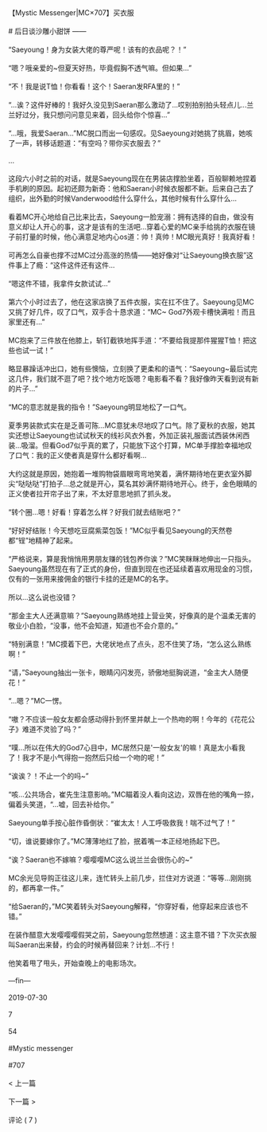 <br/><br/>【Mystic Messenger|MC×707】买衣服<br/><br/># 后日谈沙雕小甜饼 ——<br/><br/>“Saeyoung！身为女装大佬的尊严呢！该有的衣品呢？！”<br/><br/>“嗯？哦亲爱的~但夏天好热，毕竟假胸不透气嘛。但如果...”<br/><br/>“不！我是说T恤！你看看！这个！Saeran发RFA里的！”<br/><br/>“...诶？这件好棒的！我好久没见到Saeran那么激动了...哎别拍别拍头轻点儿...兰兰好过分，我只想问问意见来着，回头给你个惊喜...”<br/><br/>“...哦，我爱Saeran...”MC脱口而出一句感叹。见Saeyoung对她挑了挑眉，她咳了一声，转移话题道：“有空吗？带你买衣服去？”<br/><br/>...<br/><br/>这段六小时之前的对话，就是Saeyoung现在在男装店撑脸坐着，百般聊赖地捏着手机刷的原因。起初还颇为新奇：他和Saeran小时候衣服都不新。后来自己去了组织，出外勤的时候Vanderwood给什么穿什么，其他时候有什么穿什么...<br/><br/>看着MC开心地给自己比来比去，Saeyoung一脸宠溺：拥有选择的自由，做没有意义却让人开心的事，这才是该有的生活吧...穿着心爱的MC亲手给挑的衣服在镜子前打量的时候，他心满意足地内心os道：帅！真帅！MC眼光真好！我真好看！<br/><br/>可再怎么自豪也撑不过MC过分高涨的热情——她好像对“让Saeyoung换衣服”这件事上了瘾：“这件这件还有这件...<br/><br/>“嗯这件不错，我拿件女款试试...”<br/><br/>第六个小时过去了，他在这家店换了五件衣服，实在扛不住了。Saeyoung见MC又挑了好几件，叹了口气，双手合十恳求道：“MC~ God7外观卡槽快满啦！而且家里还有...”<br/><br/>MC抱来了三件放在他膝上，斩钉截铁地挥手道：“不要给我提那件猩猩T恤！把这些也试一试！”<br/><br/>略显暴躁话冲出口，她有些懊恼，立刻换了更柔和的语气：“Saeyoung~最后试完这几件，我们就不逛了吧？找个地方吃饭嗯？电影看不看？我好像昨天看到说有新的片子...”<br/><br/>“MC的意志就是我的指令！”Saeyoung明显地松了一口气。<br/><br/>夏季男装款式实在是乏善可陈...MC意犹未尽地叹了口气。除了夏秋的衣服，她其实还想让Saeyoung也试试秋天的线衫风衣外套，外加正装礼服面试西装休闲西装...吸溜。但看God7似乎真的累了，只能放下这个打算，MC单手撑脸幸福地叹了口气：我的正义使者真是穿什么都好看啊...<br/><br/>大约这就是原因，她抱着一堆购物袋眉眼弯弯地笑着，满怀期待地在更衣室外脚尖“哒哒哒”打拍子...总之就是开心，莫名其妙满怀期待地开心。终于，金色眼睛的正义使者拉开帘子出了来，不太好意思地抓了抓头发。<br/><br/>“转个圈...嗯！好看！穿着怎么样？好我们就去结账吧？”<br/><br/>“好好好结账！今天想吃豆腐紫菜包饭！”MC似乎看见Saeyoung的天然卷都“锃”地精神了起来。<br/><br/>“严格说来，算是我悄悄用男朋友赚的钱包养你诶？”MC笑眯眯地伸出一只指头。Saeyoung虽然现在有了正式的身份，但直到现在也还延续着喜欢用现金的习惯，仅有的一张用来接佣金的银行卡挂的还是MC的名字。<br/><br/>所以...这么说也没错？<br/><br/>“那金主大人还满意嘛？”Saeyoung熟练地挂上营业笑，好像真的是个温柔无害的敬业小白脸，“没事，他不会知道，知道也不会介意的。”<br/><br/>“特别满意！”MC摸着下巴，大佬状地点了点头，忍不住笑了场，“怎么这么熟练啊！”<br/><br/>“请，”Saeyoung抽出一张卡，眼睛闪闪发亮，骄傲地挺胸说道，“金主大人随便花！”<br/><br/>“...嗯？”MC一愣。<br/><br/>“嗷？不应该一般女友都会感动得扑到怀里并献上一个热吻的啊！今年的《花花公子》难道不灵验了吗？”<br/><br/>“噗...所以在伟大的God7心目中，MC居然只是'一般女友'的嘛！真是太小看我了！我才不是小气得抱一抱然后只给一个吻的呢！”<br/><br/>“诶诶？！不止一个的吗~”<br/><br/>“咳...公共场合，崔先生注意影响。”MC瞄着没人看向这边，双唇在他的嘴角一掠，偏着头笑道，“...嘘，回去补给你。”<br/><br/>Saeyoung单手按心脏作昏倒状：“崔太太！人工呼吸救我！喘不过气了！”<br/><br/>“切，谁说要嫁你了。”MC薄薄地红了脸，抿着嘴一本正经地扬起下巴。<br/><br/>“诶？Saeran也不嫁嘛？嘤嘤嘤MC这么说兰兰会很伤心的~”<br/><br/>MC余光见导购正往这儿来，连忙转头上前几步，拦住对方说道：“等等...刚刚挑的，都再拿一件。”<br/><br/>“给Saeran的，”MC笑着转头对Saeyoung解释，“你穿好看，他穿起来应该也不错。”<br/><br/>在装作醋意大发嘤嘤嘤假哭之前，Saeyoung忽然想道：这主意不错？下次买衣服叫Saeran出来替，约会的时候再替回来？计划...不行！<br/><br/>他笑着甩了甩头，开始查晚上的电影场次。<br/><br/>—fin—<br/><br/>2019-07-30<br/><br/>7<br/><br/>54<br/><br/>#Mystic messenger<br/><br/>#707<br/><br/>< 上一篇<br/><br/>下一篇 ><br/><br/>评论 ( 7 )<br/><br/>